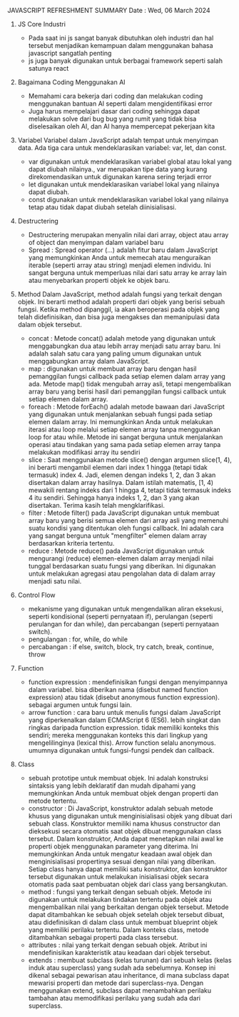 JAVASCRIPT REFRESHMENT SUMMARY
Date : Wed, 06 March 2024

1. JS Core Industri
    - Pada saat ini js sangat banyak dibutuhkan oleh industri dan hal tersebut menjadikan kemampuan dalam menggunakan bahasa javascript sangatlah penting
    - js juga banyak digunakan untuk berbagai framework seperti salah satunya react
     
3. Bagaimana Coding Menggunakan AI
    - Memahami cara bekerja dari coding dan melakukan coding menggunakan bantuan AI seperti dalam mengidentifikasi error
    - Juga harus mempelajari dasar dari coding sehingga dapat melakukan solve dari bug bug yang rumit yang tidak bisa diselesaikan oleh AI, dan AI hanya mempercepat pekerjaan kita
       
5. Variabel
    Variabel dalam JavaScript adalah tempat untuk menyimpan data. Ada tiga cara untuk mendeklarasikan variabel: var, let, dan const.
    - var digunakan untuk mendeklarasikan variabel global atau lokal yang dapat diubah nilainya., var merupakan tipe data yang kurang direkomendasikan untuk digunakan karena sering terjadi error
    - let digunakan untuk mendeklarasikan variabel lokal yang nilainya dapat diubah.
    - const digunakan untuk mendeklarasikan variabel lokal yang nilainya tetap atau tidak dapat diubah setelah diinisialisasi.
      
7. Destructering
    - Destructering merupakan menyalin nilai dari array, object atau array of object dan menyimpan dalam variabel baru
    - Spread : Spread operator (...) adalah fitur baru dalam JavaScript yang memungkinkan Anda untuk memecah atau menguraikan iterable (seperti array atau string) menjadi elemen individu. Ini sangat berguna untuk memperluas nilai dari satu array ke array lain atau menyebarkan properti objek ke objek baru. 
   
9. Method
     Dalam JavaScript, method adalah fungsi yang terkait dengan objek. Ini berarti method adalah properti dari objek yang berisi sebuah fungsi. Ketika method dipanggil, ia akan beroperasi pada objek yang telah didefinisikan, dan bisa juga mengakses dan memanipulasi data dalam objek tersebut.
     - concat : Metode concat() adalah metode yang digunakan untuk menggabungkan dua atau lebih array menjadi satu array baru. Ini adalah salah satu cara yang paling umum digunakan untuk menggabungkan array dalam JavaScript.
     - map : digunakan untuk membuat array baru dengan hasil pemanggilan fungsi callback pada setiap elemen dalam array yang ada. Metode map() tidak mengubah array asli, tetapi mengembalikan array baru yang berisi hasil dari pemanggilan fungsi callback untuk setiap elemen dalam array. 
     - foreach : Metode forEach() adalah metode bawaan dari JavaScript yang digunakan untuk menjalankan sebuah fungsi pada setiap elemen dalam array. Ini memungkinkan Anda untuk melakukan iterasi atau loop melalui setiap elemen array tanpa menggunakan loop for atau while. Metode ini sangat berguna untuk menjalankan operasi atau tindakan yang sama pada setiap elemen array tanpa melakukan modifikasi array itu sendiri
     - slice : Saat menggunakan metode slice() dengan argumen slice(1, 4), ini berarti mengambil elemen dari index 1 hingga (tetapi tidak termasuk) index 4. Jadi, elemen dengan indeks 1, 2, dan 3 akan disertakan dalam array hasilnya. Dalam istilah matematis, [1, 4) mewakili rentang indeks dari 1 hingga 4, tetapi tidak termasuk indeks 4 itu sendiri. Sehingga hanya indeks 1, 2, dan 3 yang akan disertakan. Terima kasih telah mengklarifikasi.
     - filter : Metode filter() pada JavaScript digunakan untuk membuat array baru yang berisi semua elemen dari array asli yang memenuhi suatu kondisi yang ditentukan oleh fungsi callback. Ini adalah cara yang sangat berguna untuk "mengfilter" elemen dalam array berdasarkan kriteria tertentu.
     - reduce : Metode reduce() pada JavaScript digunakan untuk mengurangi (reduce) elemen-elemen dalam array menjadi nilai tunggal berdasarkan suatu fungsi yang diberikan. Ini digunakan untuk melakukan agregasi atau pengolahan data di dalam array menjadi satu nilai.
       
11. Control Flow
    - mekanisme yang digunakan untuk mengendalikan aliran eksekusi, seperti kondisional (seperti pernyataan if), perulangan (seperti perulangan for dan while), dan percabangan (seperti pernyataan switch).
    - pengulangan : for, while, do while
    - percabangan : if else, switch, block, try catch, break, continue, throw
    
13. Function
    - function expression : mendefinisikan fungsi dengan menyimpannya dalam variabel. bisa diberikan nama (disebut named function expression) atau tidak (disebut anonymous function expression). sebagai argumen untuk fungsi lain.
    - arrow function : cara baru untuk menulis fungsi dalam JavaScript yang diperkenalkan dalam ECMAScript 6 (ES6). lebih singkat dan ringkas daripada function expression.  tidak memiliki konteks this sendiri; mereka menggunakan konteks this dari lingkup yang mengelilinginya (lexical this). Arrow function selalu anonymous. umumnya digunakan untuk fungsi-fungsi pendek dan callback. 
    
15. Class
    -  sebuah prototipe untuk membuat objek. Ini adalah konstruksi sintaksis yang lebih deklaratif dan mudah dipahami yang memungkinkan Anda untuk membuat objek dengan properti dan metode tertentu.
    -  constructor : Di JavaScript, konstruktor adalah sebuah metode khusus yang digunakan untuk menginisialisasi objek yang dibuat dari sebuah class. Konstruktor memiliki nama khusus constructor dan dieksekusi secara otomatis saat objek dibuat menggunakan class tersebut. Dalam konstruktor, Anda dapat menetapkan nilai awal ke properti objek menggunakan parameter yang diterima. Ini memungkinkan Anda untuk mengatur keadaan awal objek dan menginisialisasi propertinya sesuai dengan nilai yang diberikan. Setiap class hanya dapat memiliki satu konstruktor, dan konstruktor tersebut digunakan untuk melakukan inisialisasi objek secara otomatis pada saat pembuatan objek dari class yang bersangkutan.
    -  method : fungsi yang terkait dengan sebuah objek. Metode ini digunakan untuk melakukan tindakan tertentu pada objek atau mengembalikan nilai yang berkaitan dengan objek tersebut. Metode dapat ditambahkan ke sebuah objek setelah objek tersebut dibuat, atau didefinisikan di dalam class untuk membuat blueprint objek yang memiliki perilaku tertentu. Dalam konteks class, metode ditambahkan sebagai properti pada class tersebut.
    -  attributes : nilai yang terkait dengan sebuah objek. Atribut ini mendefinisikan karakteristik atau keadaan dari objek tersebut.
    -  extends : membuat subclass (kelas turunan) dari sebuah kelas (kelas induk atau superclass) yang sudah ada sebelumnya. Konsep ini dikenal sebagai pewarisan atau inheritance, di mana subclass dapat mewarisi properti dan metode dari superclass-nya. Dengan menggunakan extend, subclass dapat menambahkan perilaku tambahan atau memodifikasi perilaku yang sudah ada dari superclass.
